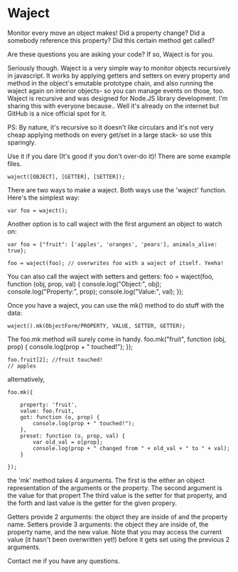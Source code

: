 Waject
======

Monitor every move an object makes! Did a property change? Did a somebody reference this property? Did this certain method get called?

Are these questions you are asking your code? If so, Waject is for you.

Seriously though. Waject is a very simple way to monitor objects recursively in javascript. It works by applying getters and setters on every property and method in the object's emutable prototype chain, and also running the waject again on interior objects- so you can manage events on those, too. Waject is recursive and was designed for Node.JS library development. I'm sharing this with everyone because.. Well it's already on the internet but GitHub is a nice official spot for it.

PS: By nature, it's recursive so it doesn't like circulars and it's not very cheap applying methods on every get/set in a large stack- so use this sparingly. 

Use it if you dare (It's good if you don't over-do it)! There are some example files.

	waject([OBJECT], [GETTER], [SETTER]);

There are two ways to make a waject. Both ways use the 'waject' function. Here's the simplest way:

	var foo = waject();


Another option is to call waject with the first argument an object to watch on:

	var foo = {"fruit": ['apples', 'oranges', 'pears'], animals_alive: true};

	foo = waject(foo); // overwrites foo with a waject of itself. Yeeha!

You can also call the waject with setters and getters:
	foo = waject(foo, function (obj, prop, val) {
		console.log("Object:", obj);
		console.log("Property:", prop);
		console.log("Value:", val);
	});

Once you have a waject, you can use the mk() method to do stuff with the data:

	waject().mk(ObjectForm/PROPERTY, VALUE, SETTER, GETTER);

The foo.mk method will surely come in handy. 
	foo.mk("fruit", function (obj, prop) {
		console.log(prop + " touched!");
	});

	foo.fruit[2]; //fruit touched!
	// apples

alternatively,

	foo.mk({

		property: 'fruit',
		value: foo.fruit,
		got: function (o, prop) {
			console.log(prop + " touched!");
		},
		preset: function (o, prop, val) {
			var old_val = o[prop];
			console.log(prop + " changed from " + old_val + " to " + val);
		}

	});



the 'mk' method takes 4 arguments. The first is the either an object representation of the arguments or the property. The second argument is the value for that propert The third value is the setter for that property, and the forth and last value is the getter for the given propery.


Getters provide 2 arguments: the object they are inside of and the property name.
Setters provide 3 arguments: the object they are inside of, the property name, and the new value. Note that you may access the current value (it hasn't been overwritten yet!) before it gets set using the previous 2 arguments.

Contact me if you have any questions.
